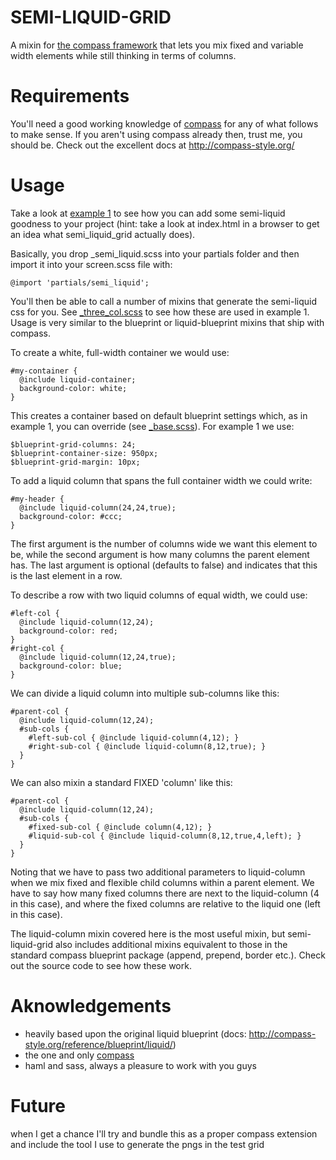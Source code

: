 
SEMI-LIQUID-GRID
============

A mixin for [the compass framework](https://github.com/chriseppstein/compass) that lets you mix fixed and variable width elements while still thinking in terms of columns.

Requirements
============

You'll need a good working knowledge of [compass](https://github.com/chriseppstein/compass) for any of what follows to make sense. If you aren't using compass already then, trust me, you should be. Check out the excellent docs at http://compass-style.org/

Usage
=======

Take a look at [example 1](semi_liquid_grid/tree/master/examples/example_1) to see how you can add some semi-liquid goodness to your project (hint: take a look at index.html in a browser to get an idea what semi_liquid_grid actually does).

Basically, you drop _semi_liquid.scss into your partials folder and then import it into your screen.scss file with:

    @import 'partials/semi_liquid';

You'll then be able to call a number of mixins that generate the semi-liquid css for you. See [_three_col.scss](semi_liquid_grid/tree/master/examples/example_1/src/partials/_three_col.scss) to see how these are used in example 1. Usage is very similar to the blueprint or liquid-blueprint mixins that ship with compass.

To create a white, full-width container we would use:

    #my-container {
      @include liquid-container;
      background-color: white;
    }

This creates a container based on default blueprint settings which, as in example 1, you can override (see [_base.scss](semi_liquid_grid/tree/master/examples/example_1/src/partials/_base.scss)). For example 1 we use:

    $blueprint-grid-columns: 24;
    $blueprint-container-size: 950px;
    $blueprint-grid-margin: 10px;

To add a liquid column that spans the full container width we could write:

    #my-header {
      @include liquid-column(24,24,true);
      background-color: #ccc;
    }

The first argument is the number of columns wide we want this element to be, while the second argument is how many columns the parent element has. The last argument is optional (defaults to false) and indicates that this is the last element in a row.

To describe a row with two liquid columns of equal width, we could use:

    #left-col {
      @include liquid-column(12,24);
      background-color: red;
    }
    #right-col {
      @include liquid-column(12,24,true);
      background-color: blue;
    }

We can divide a liquid column into multiple sub-columns like this:

    #parent-col {
      @include liquid-column(12,24);
      #sub-cols {
        #left-sub-col { @include liquid-column(4,12); }
        #right-sub-col { @include liquid-column(8,12,true); }
      }
    }

We can also mixin a standard FIXED 'column' like this:

    #parent-col {
      @include liquid-column(12,24);
      #sub-cols {
        #fixed-sub-col { @include column(4,12); }
        #liquid-sub-col { @include liquid-column(8,12,true,4,left); }
      }
    }
    
Noting that we have to pass two additional parameters to liquid-column when we mix fixed and flexible child columns within a parent element. We have to say how many fixed columns there are next to the liquid-column (4 in this case), and where the fixed columns are relative to the liquid one (left in this case).

The liquid-column mixin covered here is the most useful mixin, but semi-liquid-grid also includes additional mixins equivalent to those in the standard compass blueprint package (append, prepend, border etc.). Check out the source code to see how these work.

Aknowledgements
================
* heavily based upon the original liquid blueprint (docs: http://compass-style.org/reference/blueprint/liquid/)
* the one and only [compass](https://github.com/chriseppstein/compass)
* haml and sass, always a pleasure to work with you guys

Future
================
when I get a chance I'll try and bundle this as a proper compass extension and include the tool I use to generate the pngs in the test grid
